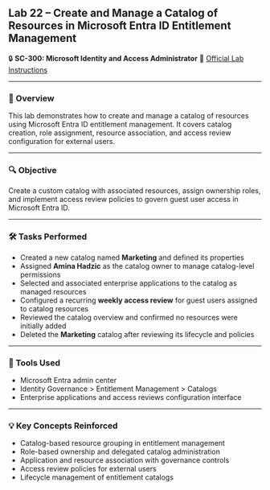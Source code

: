## Lab 22 – Create and Manage a Catalog of Resources in Microsoft Entra ID Entitlement Management

🔒 **SC-300: Microsoft Identity and Access Administrator**
📄 [Official Lab Instructions](https://microsoftlearning.github.io/SC-300-Identity-and-Access-Administrator/Instructions/Labs/Lab_22_CreateAndManageACatalogOfResourcesInAADEntitlementManagement.html)

---

### 🧽 Overview

This lab demonstrates how to create and manage a catalog of resources using Microsoft Entra ID entitlement management. It covers catalog creation, role assignment, resource association, and access review configuration for external users.

---

### 🔍 Objective

Create a custom catalog with associated resources, assign ownership roles, and implement access review policies to govern guest user access in Microsoft Entra ID.

---

### 🛠️ Tasks Performed

* Created a new catalog named **Marketing** and defined its properties
* Assigned **Amina Hadzic** as the catalog owner to manage catalog-level permissions
* Selected and associated enterprise applications to the catalog as managed resources
* Configured a recurring **weekly access review** for guest users assigned to catalog resources
* Reviewed the catalog overview and confirmed no resources were initially added
* Deleted the **Marketing** catalog after reviewing its lifecycle and policies

---

### 🧪 Tools Used

* Microsoft Entra admin center
* Identity Governance > Entitlement Management > Catalogs
* Enterprise applications and access reviews configuration interface

---

### 💡 Key Concepts Reinforced

* Catalog-based resource grouping in entitlement management
* Role-based ownership and delegated catalog administration
* Application and resource association with governance controls
* Access review policies for external users
* Lifecycle management of entitlement catalogs

